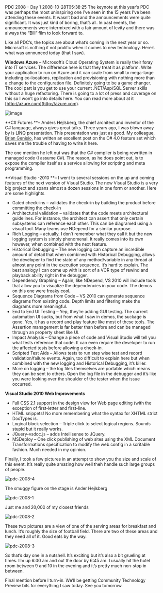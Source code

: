 PDC 2008 – Day 1
2008-10-28T05:38:25
The keynote at this year’s PDC was perhaps the most uninspiring one I’ve seen in the 15 years I’ve been attending these events. It wasn’t bad and the announcements were quite significant. It was just kind of boring, that’s all. In past events, the announcements were intermixed with a fair amount of levity and there was always the “Bill” film to look forward to.

Like all PDC’s, the topics are about what’s coming in the next year or so. Microsoft is nothing if not prolific when it comes to new technology. Here’s what was announced today (that I saw).

**Windows Azure** – Microsoft’s Cloud Operating System is really their foray into IT services. The difference here is that they treat it as platform. Write your application to run on Azure and it can scale from small to mega-large including co-locations, replication and provisioning with nothing more than a change to the configuration file. Definitely going to be a game changer. The cool part is you get to use your current .NET/Asp/SQL Server skills without a huge refactoring. There is going to a lot of press and coverage on this so I won’t go into details here. You can read more about at it [http://azure.com](http://azure.com).

![image](http://mike-ward.net/content/images/blog/PDC2008Day1_492/image.png)

**C# Futures **– Anders Hejlsberg, the chief architect and inventor of the C# language, always gives great talks. Three years ago, I was blown away by is LINQ presentation. This presentation was just as good. My colleague, [Brian Genisio](http://brian.genisio.org/2008/10/excitement-that-is-c-40.html), has written an excellent post on the C# 4.0 feature set which saves me the trouble of having to write it here. 

The one mention he left out was that the C# compiler is being rewritten in managed code (I assume C#). The reason, as he does point out, is to expose the compiler itself as a service allowing for scripting and meta programming.

**Visual Studio -2010 **– I went to several sessions on the up and coming features of the next version of Visual Studio. The new Visual Studio is a very big project and spans almost a dozen sessions in one form or another. Here are some highlights.

  * Gated check-ins – validates the check-in by building the product before committing the check-in 
  * Architectural validation – validates that the code meets architectural guidelines. For instance, the architect can assert that only certain subsystems can reference each other. This can be diagramed using a visual tool. Many teams use NDepend for a similar purpose. 
  * Rich Logging – actually, I don’t remember what they call it but the new logging system is simply phenomenal. It really comes into its own however, when combined with the next feature. 
  * Historical Debugging – The new logging can capture an incredible amount of detail that when combined with Historical Debugging, allows the developer to find the state of any method/variable in any thread at almost any point in the execution sequence. It’s hard to explain. The best analogy I can come up with is sort of a VCR type of rewind and playback ability right in the debugger. 
  * Dependency Graphing – Again, like NDepend, VS 2010 will include tools that allow you to visualize the dependencies in your code. The demos on this one were freaky cool. 
  * Sequence Diagrams from Code – VS 2010 can generate sequence diagrams from existing code. Depth limits and filtering make the diagrams more meaningful. 
  * End to End UI Testing – Yep, they’re adding GUI testing. The current automation UI sucks, but from what I saw in demos, the suckage is gone. Yes, it has a record and play feature like most of these tools. The Assertion management is far better than before and can be managed through an property sheet like UI. 
  * Impact Analysis – Change a piece of code and Visual Studio will tell you what tests reference that code. It can even require the developer to run the affected tests before allowing a check-in. 
  * Scripted Test Aids – Allows tests to run step wise test and record validation/failure events. Again, too difficult to explain here but when combined with the new logging and Historical Debugging, it’s killer. 
  * More on logging – the log files themselves are portable which means they can be sent to others. Open the log file in the debugger and it’s like you were looking over the shoulder of the tester when the issue occurred. 

**Visual Studio 2010 Web Improvements**

  * Full CSS 2.1 support in the design view for Web page editing (with the exception of first-letter and first-line. 
  * HTML snippets! No more remembering what the syntax for XHTML strict DocTypes is. 
  * Logical block selection – Triple click to select logical regions. Sounds stupid but it really works. 
  * JQuery-vsdoc.js – adds Intellisense to JQuery. 
  * MSDeploy – One click publishing of web sites using the XML Document Transformations specification to modify the web.config in a scritable fashion. Much needed in my opinion. 

Finally, I took a few pictures in an attempt to show you the size and scale of this event. It’s really quite amazing how well theh handle such large groups of people.

![pdc-2008-4](http://mike-ward.net/content/images/blog/PDC2008Day1_492/pdc20084.jpg)

The smuggy figure on the stage is Ander Hejlsberg

![pdc-2008-1](http://mike-ward.net/content/images/blog/PDC2008Day1_492/pdc20081.jpg)

Just me and 20,000 of my closest friends

![pdc-2008-2](http://mike-ward.net/content/images/blog/PDC2008Day1_492/pdc20082.jpg)

These two pictures are a view of one of the serving areas for breakfast and lunch. It’s roughly the size of football field. There are two of these areas and they need all of it. Good eats by the way.

![pdc-2008-3](http://mike-ward.net/content/images/blog/PDC2008Day1_492/pdc20083.jpg)

So that’s day one in a nutshell. It’s exciting but it’s also a bit grueling at times. I’m up 6:00 am and out the door by 6:45 am. I usually hit the hotel room between 9 and 10 in the evening and it’s pretty much non-stop in between.

Final mention before I turn-in. We’ll be getting Community Technology Preview bits for everything I saw today. See you tomorrow.
